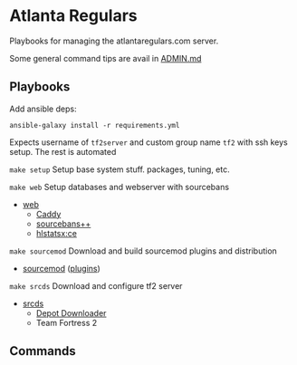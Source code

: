 # Atlanta Regulars

Playbooks for managing the atlantaregulars.com server. 

Some general command tips are avail in [ADMIN.md](ADMIN.md)

## Playbooks

Add ansible deps:

    ansible-galaxy install -r requirements.yml

Expects username of `tf2server` and custom group name `tf2` with ssh keys setup. The rest is automated

`make setup` Setup base system stuff. packages, tuning, etc.

`make web` Setup databases and webserver with sourcebans

- [web](playbooks/roles/web) 
  - [Caddy](https://caddyserver.com)
  - [sourcebans++](https://github.com/sbpp/sourcebans-pp)
  - [hlstatsx:ce](https://github.com/A1mDev/hlstatsx-community-edition)

`make sourcemod` Download and build sourcemod plugins and distribution

- [sourcemod](playbooks/roles/sourcemod) ([plugins](playbooks/roles/sourcemod/files/addons/sourcemod/scripting))

`make srcds` Download and configure tf2 server

- [srcds](playbooks/roles/srcds)
  - [Depot Downloader](https://github.com/SteamRE/DepotDownloader)
  - Team Fortress 2

## Commands

    

